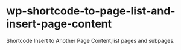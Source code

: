 wp-shortcode-to-page-list-and-insert-page-content
=================================================

Shortcode Insert to Another Page Content,list pages and subpages.

